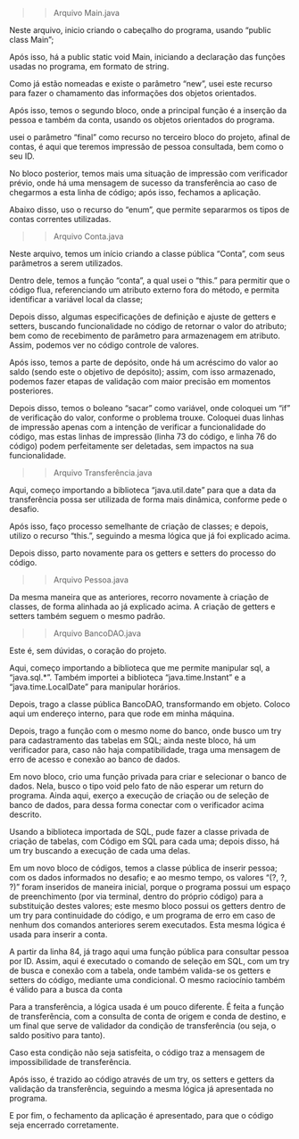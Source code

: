 


>> Arquivo Main.java


Neste arquivo, inicio criando o cabeçalho do programa, usando “public class Main”;

Após isso, há a public static void Main, iniciando a declaração das funções usadas no programa, em formato de string.

Como já estão nomeadas e existe o parâmetro “new”, usei este recurso para fazer o chamamento das informações dos objetos orientados.

Após isso, temos o segundo bloco, onde a principal função é a inserção da pessoa e também da conta, usando os objetos orientados do programa.

usei o parâmetro “final” como recurso no terceiro bloco do projeto, afinal de contas, é aqui que teremos impressão de pessoa consultada, bem como o seu ID.

No bloco posterior, temos mais uma situação de impressão com verificador prévio, onde há uma mensagem de sucesso da transferência ao caso de chegarmos a esta linha de código; após isso, fechamos a aplicação.

Abaixo disso, uso o recurso do “enum”, que permite separarmos os tipos de contas correntes utilizadas.



>> Arquivo Conta.java


Neste arquivo, temos um início criando a classe pública “Conta”, com seus parâmetros a serem utilizados.

 Dentro dele, temos a função “conta”, a qual usei o “this.” para permitir que o código flua, referenciando um atributo externo fora do método, e permita identificar a variável local da classe;

Depois disso, algumas especificações de definição e ajuste de getters e setters, buscando funcionalidade no código de retornar o valor do atributo; bem como de recebimento de parâmetro para armazenagem em atributo. Assim, podemos ver no código controle de valores.

Após isso, temos a parte de depósito, onde há um acréscimo do valor ao saldo (sendo este o objetivo de depósito); assim, com isso armazenado, podemos fazer etapas de validação com maior precisão em momentos posteriores.

Depois disso, temos o boleano “sacar” como variável, onde coloquei um “if” de verificação do valor, conforme o problema trouxe. Coloquei duas linhas de impressão apenas com a intenção de verificar a funcionalidade do código, mas estas linhas de impressão (linha 73 do código, e linha 76 do código) podem perfeitamente ser deletadas, sem impactos na sua funcionalidade.


>> Arquivo Transferência.java

Aqui, começo importando a biblioteca “java.util.date” para que a data da transferência possa ser utilizada de forma mais dinâmica, conforme pede o desafio.

Após isso, faço processo semelhante de criação de classes; e depois, utilizo o recurso “this.”, seguindo a mesma lógica que já foi explicado acima.

Depois disso, parto novamente para os getters e setters do processo do código.


>> Arquivo Pessoa.java


Da mesma maneira que as anteriores, recorro novamente à criação de classes, de forma alinhada ao já explicado acima. A criação de getters e setters também seguem o mesmo padrão.


>> Arquivo BancoDAO.java


Este é, sem dúvidas, o coração do projeto.

Aqui, começo importando a biblioteca que me permite manipular sql, a “java.sql.*”. Também importei a biblioteca “java.time.Instant” e a “java.time.LocalDate” para manipular horários.

Depois, trago a classe pública BancoDAO, transformando em objeto. Coloco aqui um endereço interno, para que rode em minha máquina.

Depois, trago a função com o mesmo nome do banco, onde busco um try para cadastramento das tabelas em SQL; ainda neste bloco, há um verificador para, caso não haja compatibilidade, traga uma mensagem de erro de acesso e conexão ao banco de dados.

Em novo bloco, crio uma função privada para criar e selecionar o banco de dados. Nela, busco o tipo void pelo fato de não esperar um return do programa. Ainda aqui, exerço a execução de criação ou de seleção de banco de dados, para dessa forma conectar com o verificador acima descrito.

Usando a biblioteca importada de SQL, pude fazer a classe privada de criação de tabelas, com Código em SQL para cada uma; depois disso, há um try buscando a execução de cada uma delas.

Em um novo bloco de códigos, temos a classe pública de inserir pessoa; com os dados informados no desafio; e ao mesmo tempo, os valores “(?, ?, ?)” foram inseridos de maneira inicial, porque o programa possui um espaço de preenchimento (por via terminal, dentro do próprio código) para a substituição destes valores; este mesmo bloco possui os getters dentro de um try para continuidade do código, e um programa de erro em caso de nenhum dos comandos anteriores serem executados. Esta mesma lógica é usada para inserir a conta.

A partir da linha 84, já trago aqui uma função pública para consultar pessoa por ID. Assim, aqui é executado o comando de seleção em SQL, com um try de busca e conexão com a tabela, onde também valida-se os getters e setters do código, mediante uma condicional. O mesmo raciocínio também é válido para a busca da conta

Para a transferência, a lógica usada é um pouco diferente. É feita a função de transferência, com a consulta de conta de origem e conda de destino, e um final que serve de validador da condição de transferência (ou seja, o saldo positivo para tanto).

Caso esta condição não seja satisfeita, o código traz a mensagem de impossibilidade de transferência.

Após isso, é trazido ao código através de um try, os setters e getters da validação da transferência, seguindo a mesma lógica já apresentada no programa.

E por fim, o fechamento da aplicação é apresentado, para que o código seja encerrado corretamente.

